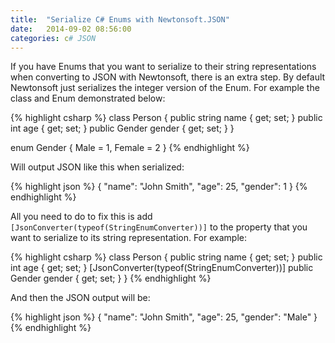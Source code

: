 ```yaml
---
title:  "Serialize C# Enums with Newtonsoft.JSON"
date:   2014-09-02 08:56:00
categories: c# JSON
---
```

If you have Enums that you want to serialize to their string representations when converting to JSON with Newtonsoft, there is an extra step. By default Newtonsoft just serializes the integer version of the Enum. For example the class and Enum demonstrated below:

{% highlight csharp %}
class Person
{
    public string name { get; set; }
    public int age { get; set; }
    public Gender gender { get; set; }
}

enum Gender
{
    Male = 1,
    Female = 2
}
{% endhighlight %}

Will output JSON like this when serialized:

{% highlight json %}
{
    "name": "John Smith",
    "age": 25,
    "gender": 1
}
{% endhighlight %}

All you need to do to fix this is add `[JsonConverter(typeof(StringEnumConverter))]` to the property that you want to serialize to its string representation. For example:

{% highlight csharp %}
class Person
{
    public string name { get; set; }
    public int age { get; set; }
    [JsonConverter(typeof(StringEnumConverter))]
    public Gender gender { get; set; }
}
{% endhighlight %}

And then the JSON output will be:

{% highlight json %}
{
    "name": "John Smith",
    "age": 25,
    "gender": "Male"
}
{% endhighlight %}